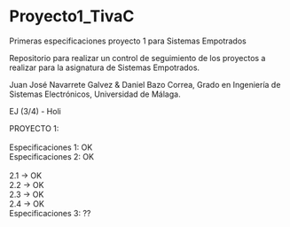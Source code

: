 # Proyecto1_TivaC
Primeras especificaciones proyecto 1 para Sistemas Empotrados

Repositorio para realizar un control de seguimiento de los proyectos a realizar para la asignatura de Sistemas Empotrados.

Juan José Navarrete Galvez & Daniel Bazo Correa, Grado en Ingeniería de Sistemas Electrónicos, Universidad de Málaga.


EJ (3/4) - Holi

PROYECTO 1: </br></br>
Especificaciones 1: OK </br>
Especificaciones 2: OK </br></br>
  2.1 -> OK </br>
  2.2 -> OK </br>
  2.3 -> OK </br>
  2.4 -> OK </br>
Especificaciones 3: ??


